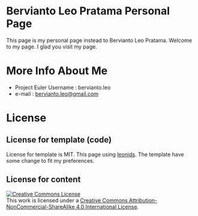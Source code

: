 # Bervianto Leo Pratama Personal Page

This page is my personal page instead to Bervianto Leo Pratama. Welcome to my page. I glad you visit my page.

# More Info About Me

* Project Euler Username : bervianto.leo
* e-mail : [bervianto.leo@gmail.com](mailto:bervianto.leo@gmail.com)

# License

## License for template (code)
License for template is MIT. This page using [leonids](https://github.com/renyuanz/leonids). The template have some change to fit my preferences.

## License for content 
<a rel="license" href="http://creativecommons.org/licenses/by-nc-sa/4.0/"><img alt="Creative Commons License" style="border-width:0" src="https://i.creativecommons.org/l/by-nc-sa/4.0/88x31.png" /></a><br />This work is licensed under a <a rel="license" href="http://creativecommons.org/licenses/by-nc-sa/4.0/">Creative Commons Attribution-NonCommercial-ShareAlike 4.0 International License</a>.
